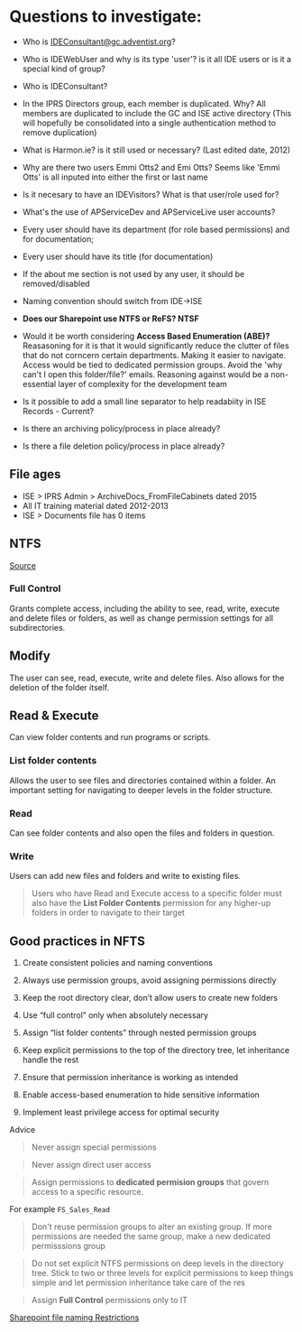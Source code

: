 # Questions to investigate:

* Who is IDEConsultant@gc.adventist.org?
* Who is IDEWebUser and why is its type 'user'? is it all IDE users or is it a special kind of group?
* Who is IDEConsultant?
* In the IPRS Directors group, each member is duplicated. Why?
All members are duplicated to include the GC and ISE active directory (This will hopefully be consolidated into a single authentication method to remove duplication)
* What is Harmon.ie? is it still used or necessary? (Last edited date, 2012)

* Why are there two users Emmi Otts2 and Emi Otts? Seems like 'Emmi Otts' is all inputed into either the first or last name
* Is it necesary to have an IDEVisitors? What is that user/role used for?
* What's the use of APServiceDev and APServiceLive user accounts?
* Every user should have its department (for role based permissions) and for documentation;
* Every user should have its title (for documentation)
* If the about me section is not used by any user, it should be removed/disabled
* Naming convention should switch from IDE->ISE
* **Does our Sharepoint use NTFS or ReFS? NTSF**
* Would it be worth considering **Access Based Enumeration (ABE)?** Reasasoning for it is that it would significantly reduce the clutter of files that do not corncern certain departments. Making it easier to navigate. Access would be tied to dedicated permission groups. Avoid the 'why can't I open this folder/file?' emails. Reasoning against would be a non-essential layer of complexity for the development team

* Is it possible to add a small line separator to help readabiity in ISE Records - Current?
* Is there an archiving policy/process in place already?
* Is there a file deletion policy/process in place already?

## File ages
* ISE > IPRS Admin > ArchiveDocs_FromFileCabinets dated 2015
* All IT training material dated 2012-2013
* ISE > Documents file has 0 items

## NTFS

[Source](https://www.tenfold-security.com/en/set-ntfs-permissions/)

### Full Control
Grants complete access, including the ability to see, read, write, execute and delete files or folders, as well as change permission settings for all subdirectories.

## Modify
The user can see, read, execute, write and delete files. Also allows for the deletion of the folder itself.

## Read & Execute
Can view folder contents and run programs or scripts.

### List folder contents
Allows the user to see files and directories contained within a folder. An important setting for navigating to deeper levels in the folder structure.

### Read
Can see folder contents and also open the files and folders in question.

### Write
Users can add new files and folders and write to existing files.

> Users who have Read and Execute access to a specific folder must also have the **List Folder Contents** permission for any higher-up folders in order to navigate to their target

## Good practices in NFTS

1.  Create consistent policies and naming conventions

2. Always use permission groups, avoid assigning permissions directly

3. Keep the root directory clear, don’t allow users to create new folders

4. Use “full control” only when absolutely necessary

5. Assign “list folder contents” through nested permission groups

6. Keep explicit permissions to the top of the directory tree, let inheritance handle the rest

7. Ensure that permission inheritance is working as intended

8. Enable access-based enumeration to hide sensitive information

9. Implement least privilege access for optimal security

Advice

> Never assign special permissions

> Never assign direct user access

> Assign permissions to **dedicated permision groups** that govern access to a specific resource.

For example `FS_Sales_Read`

> Don't reuse permission groups to alter an existing group. If more permissions are needed the same group, make a new dedicated permisssions group

> Do not set explicit NTFS permissions on deep levels in the directory tree. Stick to two or three levels for explicit permissions to keep things simple and let permission inheritance take care of the res

> Assign **Full Control** permissions only to IT


[Sharepoint file naming Restrictions](https://support.microsoft.com/en-us/office/restrictions-and-limitations-in-onedrive-and-sharepoint-64883a5d-228e-48f5-b3d2-eb39e07630fa?ui=en-us&rs=en-us&ad=us#invalidcharacters)
